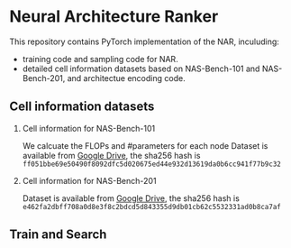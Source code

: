 # Neural Architecture Ranker
This repository contains PyTorch implementation of the NAR, inculuding:

* training code and sampling code for NAR.
* detailed cell information datasets based on NAS-Bench-101 and NAS-Bench-201, and architectue encoding code.

## Cell information datasets

1. Cell information for  NAS-Bench-101

    We calcuate the FLOPs and #parameters for each node
    Dataset is available from [Google Drive](https://drive.google.com/file/d/1hM_wZzkI79tkacl3YL42ZZFAuldmGip5/view?usp=sharing), the sha256 hash is
    ```ff051bbe69e50490f8092dfc5d020675ed44e932d13619da0b6cc941f77b9c32```


2. Cell information for NAS-Bench-201
   
   Dataset is available from [Google Drive](https://drive.google.com/file/d/1MeYtWM2n-ZlUDvDyvby1lVj3hA71kZ28/view?usp=sharing), the sha256 hash is
   ```e462fa2dbff708a0d8e3f8c2bdcd5d843355d9db01cb62c5532331ad0b8ca7af```

## Train and Search
